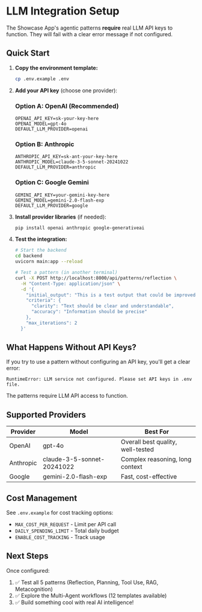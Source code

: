 # LLM Integration Setup

The Showcase App's agentic patterns **require** real LLM API keys to function. They will fail with a clear error message if not configured.

## Quick Start

1. **Copy the environment template:**
   ```bash
   cp .env.example .env
   ```

2. **Add your API key** (choose one provider):
   
   ### Option A: OpenAI (Recommended)
   ```env
   OPENAI_API_KEY=sk-your-key-here
   OPENAI_MODEL=gpt-4o
   DEFAULT_LLM_PROVIDER=openai
   ```

   ### Option B: Anthropic
   ```env
   ANTHROPIC_API_KEY=sk-ant-your-key-here
   ANTHROPIC_MODEL=claude-3-5-sonnet-20241022
   DEFAULT_LLM_PROVIDER=anthropic
   ```

   ### Option C: Google Gemini
   ```env
   GEMINI_API_KEY=your-gemini-key-here
   GEMINI_MODEL=gemini-2.0-flash-exp
   DEFAULT_LLM_PROVIDER=google
   ```

3. **Install provider libraries** (if needed):
   ```bash
   pip install openai anthropic google-generativeai
   ```

4. **Test the integration:**
   ```bash
   # Start the backend
   cd backend
   uvicorn main:app --reload
   
   # Test a pattern (in another terminal)
   curl -X POST http://localhost:8000/api/patterns/reflection \
     -H "Content-Type: application/json" \
     -d '{
       "initial_output": "This is a test output that could be improved.",
       "criteria": {
         "clarity": "Text should be clear and understandable",
         "accuracy": "Information should be precise"
       },
       "max_iterations": 2
     }'
   ```

## What Happens Without API Keys?

If you try to use a pattern without configuring an API key, you'll get a clear error:

```
RuntimeError: LLM service not configured. Please set API keys in .env file.
```

The patterns require LLM API access to function.

## Supported Providers

| Provider | Model | Best For |
|----------|-------|----------|
| OpenAI | gpt-4o | Overall best quality, well-tested |
| Anthropic | claude-3-5-sonnet-20241022 | Complex reasoning, long context |
| Google | gemini-2.0-flash-exp | Fast, cost-effective |

## Cost Management

See `.env.example` for cost tracking options:
- `MAX_COST_PER_REQUEST` - Limit per API call
- `DAILY_SPENDING_LIMIT` - Total daily budget
- `ENABLE_COST_TRACKING` - Track usage

## Next Steps

Once configured:
1. ✅ Test all 5 patterns (Reflection, Planning, Tool Use, RAG, Metacognition)
2. ✅ Explore the Multi-Agent workflows (12 templates available)
3. ✅ Build something cool with real AI intelligence!
